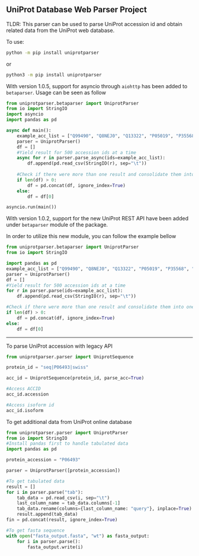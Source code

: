 UniProt Database Web Parser Project
--

TLDR: This parser can be used to parse UniProt accession id and obtain related data from the UniProt web database.

To use:

```bash
python -m pip install uniprotparser
```
or 

```bash
python3 -m pip install uniprotparser
```

With version 1.0.5, support for asyncio through `aiohttp` has been added to `betaparser`. Usage can be seen as follow

```python
from uniprotparser.betaparser import UniprotParser
from io import StringIO
import asyncio
import pandas as pd

async def main():
    example_acc_list = ["Q99490", "Q8NEJ0", "Q13322", "P05019", "P35568", "Q15323"]
    parser = UniprotParser()
    df = []
    #Yield result for 500 accession ids at a time
    async for r in parser.parse_async(ids=example_acc_list):
        df.append(pd.read_csv(StringIO(r), sep="\t"))
    
    #Check if there were more than one result and consolidate them into one dataframe
    if len(df) > 0:
        df = pd.concat(df, ignore_index=True)
    else:
        df = df[0]

asyncio.run(main())
```

With version 1.0.2, support for the new UniProt REST API have been added under `betaparser` module of the package.

In order to utilize this new module, you can follow the example bellow

```python
from uniprotparser.betaparser import UniprotParser
from io import StringIO

import pandas as pd
example_acc_list = ["Q99490", "Q8NEJ0", "Q13322", "P05019", "P35568", "Q15323"]
parser = UniprotParser()
df = []
#Yield result for 500 accession ids at a time
for r in parser.parse(ids=example_acc_list):
    df.append(pd.read_csv(StringIO(r), sep="\t"))

#Check if there were more than one result and consolidate them into one dataframe
if len(df) > 0:
    df = pd.concat(df, ignore_index=True)
else:
    df = df[0]


```

---
To parse UniProt accession with legacy API

```python
from uniprotparser.parser import UniprotSequence

protein_id = "seq|P06493|swiss"

acc_id = UniprotSequence(protein_id, parse_acc=True)

#Access ACCID
acc_id.accession

#Access isoform id
acc_id.isoform
```

To get additional data from UniProt online database

```python
from uniprotparser.parser import UniprotParser
from io import StringIO
#Install pandas first to handle tabulated data
import pandas as pd

protein_accession = "P06493"

parser = UniprotParser([protein_accession])

#To get tabulated data
result = []
for i in parser.parse("tab"):
    tab_data = pd.read_csv(i, sep="\t")
    last_column_name = tab_data.columns[-1]
    tab_data.rename(columns={last_column_name: "query"}, inplace=True)
    result.append(tab_data)
fin = pd.concat(result, ignore_index=True)

#To get fasta sequence
with open("fasta_output.fasta", "wt") as fasta_output:
    for i in parser.parse():
        fasta_output.write(i)
```

